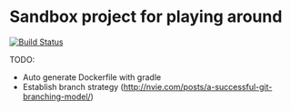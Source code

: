 # Sandbox project for playing around
[![Build Status](https://travis-ci.org/TeamEinhorn/sandbox.svg?branch=master)](https://travis-ci.org/TeamEinhorn/sandbox)

TODO:

* Auto generate Dockerfile with gradle
* Establish branch strategy (http://nvie.com/posts/a-successful-git-branching-model/)
